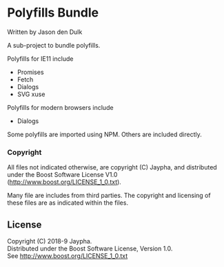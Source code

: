 # Polyfills Bundle

Written by Jason den Dulk

A sub-project to bundle polyfills.

Polyfills for IE11 include

- Promises
- Fetch
- Dialogs
- SVG xuse

Polyfills for modern browsers include

- Dialogs

Some polyfills are imported using NPM. Others are included directly.

### Copyright

All files not indicated otherwise, are copyright (C) Jaypha, and distributed
under the Boost Software License V1.0 (http://www.boost.org/LICENSE_1_0.txt).

Many file are includes from third parties. The copyright and licensing of these
files are as indicated within the files.

## License

Copyright (C) 2018-9 Jaypha.  
Distributed under the Boost Software License, Version 1.0.  
See http://www.boost.org/LICENSE_1_0.txt

